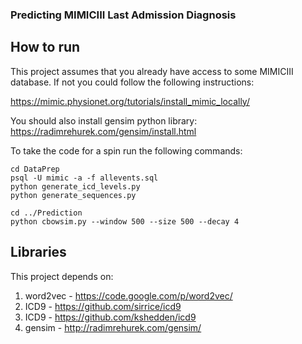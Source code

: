 ### Predicting MIMICIII Last Admission Diagnosis


## How to run

This project assumes that you already have access to some MIMICIII database. If not you could follow the following instructions:

https://mimic.physionet.org/tutorials/install_mimic_locally/

You should also install gensim python library: https://radimrehurek.com/gensim/install.html


To take the code for a spin run the following commands:

    cd DataPrep
    psql -U mimic -a -f allevents.sql
    python generate_icd_levels.py
    python generate_sequences.py

    cd ../Prediction
    python cbowsim.py --window 500 --size 500 --decay 4


## Libraries

This project depends on:

1. word2vec - https://code.google.com/p/word2vec/
2. ICD9 - https://github.com/sirrice/icd9
3. ICD9 - https://github.com/kshedden/icd9
4. gensim - http://radimrehurek.com/gensim/
